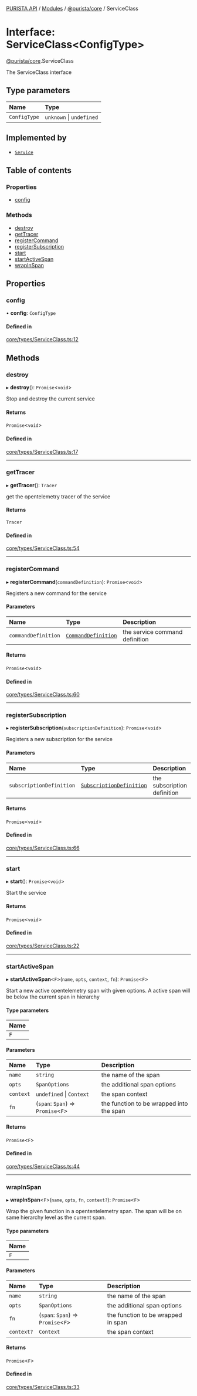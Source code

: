 [PURISTA API](../README.md) / [Modules](../modules.md) / [@purista/core](../modules/purista_core.md) / ServiceClass

# Interface: ServiceClass\<ConfigType\>

[@purista/core](../modules/purista_core.md).ServiceClass

The ServiceClass interface

## Type parameters

| Name | Type |
| :------ | :------ |
| `ConfigType` | `unknown` \| `undefined` |

## Implemented by

- [`Service`](../classes/purista_core.Service.md)

## Table of contents

### Properties

- [config](purista_core.ServiceClass.md#config)

### Methods

- [destroy](purista_core.ServiceClass.md#destroy)
- [getTracer](purista_core.ServiceClass.md#gettracer)
- [registerCommand](purista_core.ServiceClass.md#registercommand)
- [registerSubscription](purista_core.ServiceClass.md#registersubscription)
- [start](purista_core.ServiceClass.md#start)
- [startActiveSpan](purista_core.ServiceClass.md#startactivespan)
- [wrapInSpan](purista_core.ServiceClass.md#wrapinspan)

## Properties

### config

• **config**: `ConfigType`

#### Defined in

[core/types/ServiceClass.ts:12](https://github.com/puristajs/purista/blob/master/packages/core/src/core/types/ServiceClass.ts#L12)

## Methods

### destroy

▸ **destroy**(): `Promise`\<`void`\>

Stop and destroy the current service

#### Returns

`Promise`\<`void`\>

#### Defined in

[core/types/ServiceClass.ts:17](https://github.com/puristajs/purista/blob/master/packages/core/src/core/types/ServiceClass.ts#L17)

___

### getTracer

▸ **getTracer**(): `Tracer`

get the opentelemetry tracer of the service

#### Returns

`Tracer`

#### Defined in

[core/types/ServiceClass.ts:54](https://github.com/puristajs/purista/blob/master/packages/core/src/core/types/ServiceClass.ts#L54)

___

### registerCommand

▸ **registerCommand**(`commandDefinition`): `Promise`\<`void`\>

Registers a new command for the service

#### Parameters

| Name | Type | Description |
| :------ | :------ | :------ |
| `commandDefinition` | [`CommandDefinition`](../modules/purista_core.md#commanddefinition) | the service command definition |

#### Returns

`Promise`\<`void`\>

#### Defined in

[core/types/ServiceClass.ts:60](https://github.com/puristajs/purista/blob/master/packages/core/src/core/types/ServiceClass.ts#L60)

___

### registerSubscription

▸ **registerSubscription**(`subscriptionDefinition`): `Promise`\<`void`\>

Registers a new subscription for the service

#### Parameters

| Name | Type | Description |
| :------ | :------ | :------ |
| `subscriptionDefinition` | [`SubscriptionDefinition`](../modules/purista_core.md#subscriptiondefinition) | the subscription definition |

#### Returns

`Promise`\<`void`\>

#### Defined in

[core/types/ServiceClass.ts:66](https://github.com/puristajs/purista/blob/master/packages/core/src/core/types/ServiceClass.ts#L66)

___

### start

▸ **start**(): `Promise`\<`void`\>

Start the service

#### Returns

`Promise`\<`void`\>

#### Defined in

[core/types/ServiceClass.ts:22](https://github.com/puristajs/purista/blob/master/packages/core/src/core/types/ServiceClass.ts#L22)

___

### startActiveSpan

▸ **startActiveSpan**\<`F`\>(`name`, `opts`, `context`, `fn`): `Promise`\<`F`\>

Start a new active opentelemetry span with given options.
A active span will be below the current span in hierarchy

#### Type parameters

| Name |
| :------ |
| `F` |

#### Parameters

| Name | Type | Description |
| :------ | :------ | :------ |
| `name` | `string` | the name of the span |
| `opts` | `SpanOptions` | the additional span options |
| `context` | `undefined` \| `Context` | the span context |
| `fn` | (`span`: `Span`) => `Promise`\<`F`\> | the function to be wrapped into the span |

#### Returns

`Promise`\<`F`\>

#### Defined in

[core/types/ServiceClass.ts:44](https://github.com/puristajs/purista/blob/master/packages/core/src/core/types/ServiceClass.ts#L44)

___

### wrapInSpan

▸ **wrapInSpan**\<`F`\>(`name`, `opts`, `fn`, `context?`): `Promise`\<`F`\>

Wrap the given function in a opententelemetry span.
The span will be on same hierarchy level as the current span.

#### Type parameters

| Name |
| :------ |
| `F` |

#### Parameters

| Name | Type | Description |
| :------ | :------ | :------ |
| `name` | `string` | the name of the span |
| `opts` | `SpanOptions` | the additional span options |
| `fn` | (`span`: `Span`) => `Promise`\<`F`\> | the function to be wrapped in span |
| `context?` | `Context` | the span context |

#### Returns

`Promise`\<`F`\>

#### Defined in

[core/types/ServiceClass.ts:33](https://github.com/puristajs/purista/blob/master/packages/core/src/core/types/ServiceClass.ts#L33)
